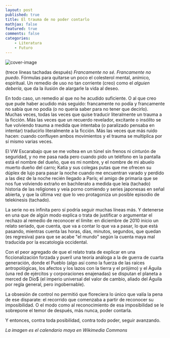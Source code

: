 ```yaml
---
layout: post
published: true
title: El trauma de no poder contarlo
mathjax: false
featured: true
comments: false
categories: 
    - Literatura
    - Futuro
---
```

![cover-image](https://upload.wikimedia.org/wikipedia/commons/thumb/5/59/Mayan_Zodiac_Circle.jpg/600px-Mayan_Zodiac_Circle.jpg)

(trece líneas tachadas después) *Francamente no sé. Francamente no puedo*. Fórmulas para quitarse un poco el colesterol mental, anímico, espiritual. Un remedio de uso no tan corriente (creo) como el *alguien debería*, que da la ilusión de alargarle la vida al deseo.

En todo caso, un remedio al que no he acudido suficiente. O al que creo que pude haber acudido más seguido: francamente no podía y francamente no sabía que no podía (o no quería saber para no tener que decirlo). Muchas veces, todas las veces que quise traducir literalmente un trauma a la ficción. Más las veces que un recuerdo revelador, excitante o insólito se fue volviendo trauma a medida que intentaba (o paralizado pensaba en intentar) traducirlo literalmente a la ficción. Más las veces que más ruido hacen: cuando confluyen ambos movimientos y el trauma se multiplica por sí mismo varias veces.

El VW Escarabajo que se me voltea en un túnel sin frenos ni cinturón de seguridad, y no me pasa nada pero cuando pido un teléfono en la pantalla está el nombre del dueño, que es mi nombre, y el nombre de mi abuelo muerto dueño del carro; Katia y sus colegas putas que me ofrecen su dúplex de lujo para pasar la noche cuando me encuentran varado y perdido a las diez de la noche recién llegado a París; el amigo de primaria que se nos fue volviendo extraño en bachilerato a medida que leía (tachado) historia de las religiones y veía porno comiendo y series japonesas en señal abierta, y que la última vez que lo veo protagoniza un posible episodio de telekinesis (tachado).

La serie no es infinita pero sí podría seguir muchas líneas más. Y detenerse en una que de algún modo explica o trata de justificar o argumentar el rechazo al remedio de reconocer el límite: en diciembre de 2010 inicio un relato seriado, que cuenta, que va a contar lo que va a pasar, lo que está pasando, mientras cuenta las horas, días, minutos, segundos, que quedan (es regresiva) para que se acabe "el mundo" según la cuenta maya mal traducida por la escatología occidental.

Con el peor agregado de que el relato trata de explicar en una ficcionalización forzada y pueril una teoría análoga a la de guerra de cuarta generación, donde el Pueblo (algo así como la fuerza de las raíces antropológicas, los afectos y los lazos con la tierra y el prójimo) y el Águila (una red de ejércitos y corporaciones enajenadas) se disputan el planeta a merced de Dio$ (el imperio universal del valor de cambio, aliado del Águila por regla general, pero ingobernable).

La obsesión de control no permitió que floreciera lo único que valía la pena de ese disparate: el recorrido que comenzaba a partir de reconocer su imposibilidad. O el modo como al reconocimiento de esa imposibilidad se le sobrepone el temor de después, más nunca, poder contarla.

Y entonces, contra toda posibilidad, contra todo poder, seguir avanzando.

*La imagen es el calendario maya en Wikimedia Commons*
